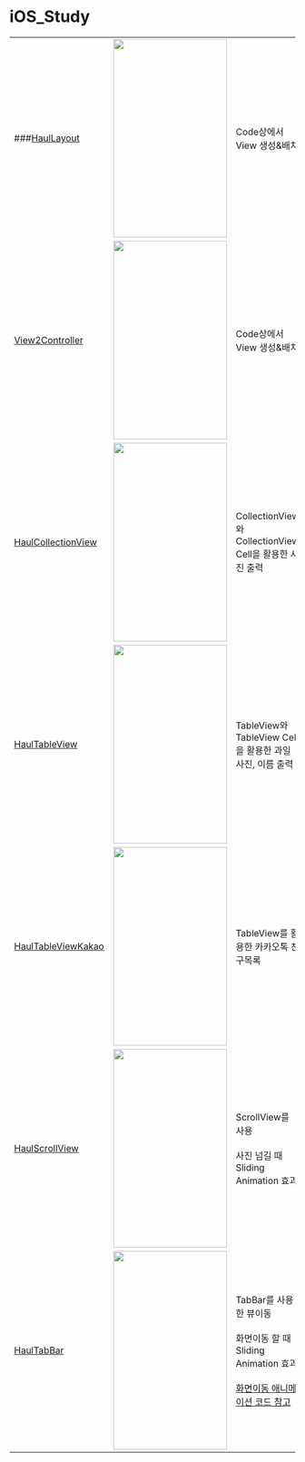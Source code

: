 # iOS_Study


||||
|------|--|---|
|###[HaulLayout](https://github.com/htj7425/iOS_Study/tree/main/Haul_iOS/HaulLayout)|<img src = "https://github.com/htj7425/iOS_Study/assets/43903354/1992c9d5-6dbd-45ce-9fcd-59d9f1563f69" width="200" height="350">|Code상에서 View 생성&배치|
|[View2Controller](https://github.com/htj7425/iOS_Study/tree/main/Haul_iOS/View2Controller)|<img src = "https://github.com/htj7425/iOS_Study/assets/43903354/3cc2fccb-3715-4747-993f-4479cb1b2fdf" width="200" height="350">|Code상에서 View 생성&배치|
|[HaulCollectionView](https://github.com/htj7425/iOS_Study/tree/main/Haul_iOS/HaulCollectionView)|<img src = "https://github.com/htj7425/iOS_Study/assets/43903354/893f34a9-4a26-4a5e-bb22-d6eb99121c87" width="200" height="350">|CollectionView와 CollectionView Cell을 활용한 사진 출력|
|[HaulTableView](https://github.com/htj7425/iOS_Study/tree/main/Haul_iOS/HaulTableView)|<img src = "https://github.com/htj7425/iOS_Study/assets/43903354/0d1db7d2-8ecf-49f0-bdc5-868d1907e345" width="200" height="350">|TableView와 TableView Cell을 활용한 과일 사진, 이름 출력|
|[HaulTableViewKakao](https://github.com/htj7425/iOS_Study/tree/main/Haul_iOS/HaulTableViewKakao)|<img src = "https://github.com/htj7425/iOS_Study/assets/43903354/01b546c6-dad4-44fe-bb9a-d2bd307751a1" width="200" height="350">|TableView를 활용한 카카오톡 친구목록|
|[HaulScrollView](https://github.com/htj7425/iOS_Study/tree/main/Haul_iOS/HaulScrollView)|<img src = "https://github.com/htj7425/iOS_Study/assets/43903354/a8c4461f-019d-4272-90a1-c26f795ad549" width="200" height="350">|ScrollView를 사용 <br><br> 사진 넘길 때 Sliding Animation 효과|
|[HaulTabBar](https://github.com/htj7425/iOS_Study/tree/main/Haul_iOS/HaulTabBar)|<img src = "https://github.com/htj7425/iOS_Study/assets/43903354/5b9632fd-54d3-40e3-ab17-9e7cd1bbe393" width="200" height="350">|TabBar를 사용한 뷰이동 <br><br> 화면이동 할 때 Sliding Animation 효과 <br><br> [화면이동 애니메이션 코드 참고](https://github.com/you6878/HowlTabBarAnim/blob/master/HowlTabBar/AnimUtils.swift)|
